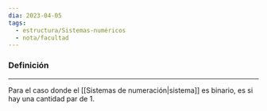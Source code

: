 ```yaml
---
dia: 2023-04-05
tags:
  - estructura/Sistemas-numéricos
  - nota/facultad
---
```

### Definición
---
Para el caso donde el [[Sistemas de numeración|sistema]] es binario, es si hay una cantidad par de $1$.